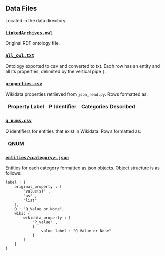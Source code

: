 ## Data Files

Located in the data directory.

### [`LinkedArchives.owl`](data/LinkedArchives.owl)

Original RDF ontology file.

### [`all_owl.txt`](data/all_owl.txt)

Ontology exported to csv and converted to txt. Each row has an entity and all its properties, delimited by the vertical pipe `|`.

### [`properties.csv`](data/properties.csv)

Wikidata properties retrieved from `json_read.py`. Rows formatted as:

| Property Label | P Identifier | Categories Described |
| -------------- | ------------ | -------------------- |

### [`q_nums.csv`](data/q_nums.csv)

Q identifiers for entities that exist in Wikidata. Rows formatted as:

| QNUM |
| ---- |

### [`entities/<category>.json`](data/entities)

Entities for each category formatted as json objects. Object structure is as follows:

```.env
label : {
    original_property : [
        "value(s)" ,
        "as" , 
        "list"
    ],
    Q : "Q Value or None",
    wiki: {
        wikidata_property : [ 
            "P_value" , 
            { 
                value_label : "Q Value or None" 
            }
        ]
    }
}
```